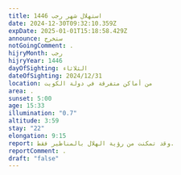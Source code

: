 ```yaml
---
title: استهلال شهر رجب 1446
date: 2024-12-30T09:32:10.359Z
expDate: 2025-01-01T15:18:58.429Z
announce: ستخرج
notGoingComment: .
hijryMonth: رجب
hijryYear: 1446
dayOfSighting: الثلاثاء
dateOfSighting: 2024/12/31
location: من أماكن متفرقة في دولة الكويت
area: .
sunset: 5:00
age: 15:33
illumination: "0.7"
altitude: 3:59
stay: "22"
elongation: 9:15
report: وقد تمكنت من رؤية الهلال بالمناظير فقط.
reportComment: .
draft: "false"
---
```

